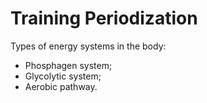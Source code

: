 # Training Periodization

Types of energy systems in the body:
- Phosphagen system;
- Glycolytic system;
- Aerobic pathway.
